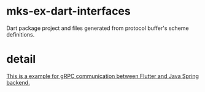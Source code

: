 # mks-ex-dart-interfaces
Dart package project and files generated from protocol buffer's scheme definitions.

# detail
[This is a example for gRPC communication between Flutter and Java Spring backend.](https://blog.mukei-soft.co.jp/programming/2021/08/27/124/)
